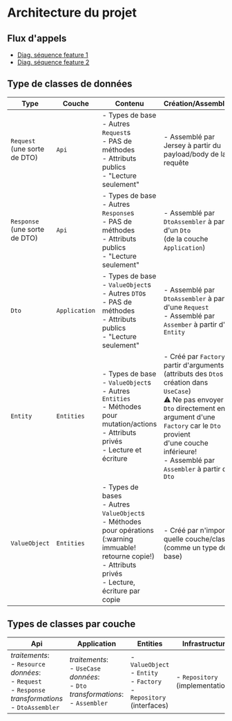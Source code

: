 # Architecture du projet

## Flux d'appels

- [Diag. séquence feature 1](https://teams.microsoft.com/l/file/880E6DF8-32F3-4D32-B763-19614BA5A943?tenantId=56778bd5-6a3f-4bd3-a265-93163e4d5bfe&fileType=pdf&objectUrl=https%3A%2F%2Fulavaldti.sharepoint.com%2Fsites%2FGLO-2003-Hiver2021%2FDocuments%20partages%2FAnnonces%2Farchitecture-tp1-feature1.pdf&baseUrl=https%3A%2F%2Fulavaldti.sharepoint.com%2Fsites%2FGLO-2003-Hiver2021&serviceName=teams&threadId=19:afdb3ddfedbf4723948e73d7f38194d1@thread.tacv2&groupId=6c373767-5a7b-4409-a44c-9673ff22a815)
- [Diag. séquence feature 2](https://teams.microsoft.com/l/file/34E4C205-A118-482E-A6BB-261C3E07DA68?tenantId=56778bd5-6a3f-4bd3-a265-93163e4d5bfe&fileType=pdf&objectUrl=https%3A%2F%2Fulavaldti.sharepoint.com%2Fsites%2FGLO-2003-Hiver2021%2FDocuments%20partages%2FAnnonces%2Farchitecture-tp1-feature2.pdf&baseUrl=https%3A%2F%2Fulavaldti.sharepoint.com%2Fsites%2FGLO-2003-Hiver2021&serviceName=teams&threadId=19:afdb3ddfedbf4723948e73d7f38194d1@thread.tacv2&groupId=6c373767-5a7b-4409-a44c-9673ff22a815)

## Type de classes de données

| Type                              | Couche        | Contenu                                                                                                                                                                       | Création/Assemblage                                                                                                                                                                                                                                                                     |
| --------------------------------- | ------------- | ----------------------------------------------------------------------------------------------------------------------------------------------------------------------------- | --------------------------------------------------------------------------------------------------------------------------------------------------------------------------------------------------------------------------------------------------------------------------------------- |
| `Request`<br/>(une sorte de DTO)  | `Api`         | - Types de base<br/>- Autres `Request`s<br/>- PAS de méthodes<br/>- Attributs publics<br/>- "Lecture seulement"                                                               | - Assemblé par Jersey à partir du payload/body de la requête                                                                                                                                                                                                                            |
| `Response`<br/>(une sorte de DTO) | `Api`         | - Types de base<br/>- Autres `Response`s<br/>- PAS de méthodes<br/>- Attributs publics<br/>- "Lecture seulement"                                                              | - Assemblé par `DtoAssembler` à partir d'un `Dto`<br/>(de la couche `Application`)                                                                                                                                                                                                      |
| `Dto`                             | `Application` | - Types de base<br/>- `ValueObject`s<br/>- Autres `DTO`s<br/>- PAS de méthodes<br/>- Attributs publics<br/>- "Lecture seulement"                                              | - Assemblé par `DtoAssembler` à partir d'une `Request`<br/>- Assemblé par `Assember` à partir d'un `Entity`                                                                                                                                                                             |
| `Entity`                          | `Entities`    | - Types de base<br/>- `ValueObject`s<br/>- Autres `Entities`<br/>- Méthodes pour mutation/actions<br/>- Attributs privés<br/>- Lecture et écriture                            | - Créé par `Factory` à partir d'arguments<br/>(attributs des `Dto`s si création dans `UseCase`)<br/>:warning: Ne pas envoyer de `Dto` directement en<br/>argument d'une `Factory` car le `Dto` provient<br/>d'une couche inférieure!<br/>- Assemblé par `Assembler` à partir d'un `Dto` |
| `ValueObject`                     | `Entities`    | - Types de bases<br/>- Autres `ValueObject`s<br/>- Méthodes pour opérations<br/>(:warning immuable! retourne copie!)<br/>- Attributs privés<br/>- Lecture, écriture par copie | - Créé par n'importe quelle couche/classe<br/>(comme un type de base)                                                                                                                                                                                                                   |

## Types de classes par couche

| Api                                                                                                                        | Application                                                                                        | Entities                                                                       | Infrastructure                   |
| -------------------------------------------------------------------------------------------------------------------------- | -------------------------------------------------------------------------------------------------- | ------------------------------------------------------------------------------ | -------------------------------- |
| *traitements*:<br/>- `Resource`<br/>*données*:<br/>- `Request`<br/>- `Response`<br/>*transformations*<br/>- `DtoAssembler` | *traitements*:<br/>- `UseCase`<br/>*données*:<br/>- `Dto`<br/>*transformations*:<br/>- `Assembler` | - `ValueObject`<br/>- `Entity`<br/>- `Factory`<br/>- `Repository` (interfaces) | - `Repository` (implementations) |
